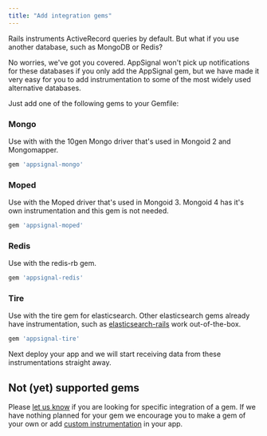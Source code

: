 ```yaml
---
title: "Add integration gems"
---
```


Rails instruments ActiveRecord queries by default. But what if you use
another database, such as MongoDB or Redis?

No worries, we've got you covered. AppSignal won't pick up notifications for these
databases if you only add the AppSignal gem, but we have made it very easy for you to
add instrumentation to some of the most widely used alternative databases.

Just add one of the following gems to your Gemfile:

### Mongo
Use with with the 10gen Mongo driver that's used in Mongoid 2 and Mongomapper.

```ruby
gem 'appsignal-mongo'
```

### Moped
Use with the Moped driver that's used in Mongoid 3.
Mongoid 4 has it's own instrumentation and this gem is not needed.

```ruby
gem 'appsignal-moped'
```

### Redis
Use with the redis-rb gem.

```ruby
gem 'appsignal-redis'
```

### Tire
Use with the tire gem for elasticsearch. Other elasticsearch gems already have instrumentation, such as [elasticsearch-rails](https://github.com/elasticsearch/elasticsearch-rails) work out-of-the-box.

```ruby
gem 'appsignal-tire'
```

Next deploy your app and we will start receiving data from these
instrumentations straight away.

## Not (yet) supported gems

Please [let us know](mailto:support@appsignal.com) if you are looking for specific integration
of a gem. If we have nothing planned for your gem we encourage you to
make a gem of your own or add [custom instrumentation](/tweaks-in-your-code/custom-instrumentation.html)
in your app.
